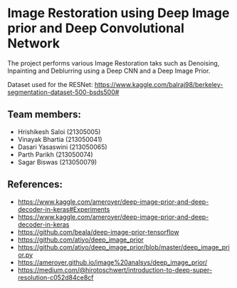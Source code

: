 # Image Restoration using Deep Image prior and Deep Convolutional Network

The project performs various Image Restoration taks such as Denoising, Inpainting and Deblurring using a Deep CNN and a Deep Image Prior.

Dataset used for the RESNet: https://www.kaggle.com/balraj98/berkeley-segmentation-dataset-500-bsds500# 

## Team members:
- Hrishikesh Saloi (21305005)
- Vinayak Bhartia (213050041)
- Dasari Yasaswini (213050065)
- Parth Parikh (213050074) 
- Sagar Biswas (213050079)

## References:
- https://www.kaggle.com/ameroyer/deep-image-prior-and-deep-decoder-in-keras#Experiments
- https://www.kaggle.com/ameroyer/deep-image-prior-and-deep-decoder-in-keras
- https://github.com/beala/deep-image-prior-tensorflow
- https://github.com/atiyo/deep_image_prior
- https://github.com/atiyo/deep_image_prior/blob/master/deep_image_prior.py
- https://ameroyer.github.io/image%20analsys/deep_image_prior/
- https://medium.com/@hirotoschwert/introduction-to-deep-super-resolution-c052d84ce8cf
